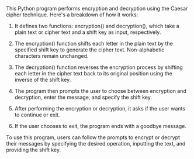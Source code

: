 This Python program performs encryption and decryption using the Caesar cipher technique. Here's a breakdown of how it works:

1. It defines two functions: encryption() and decryption(), which take a plain text or cipher text and a shift key as input, respectively.

2. The encryption() function shifts each letter in the plain text by the specified shift key to generate the cipher text. Non-alphabetic characters remain unchanged.

3. The decryption() function reverses the encryption process by shifting each letter in the cipher text back to its original position using the inverse of the shift key.

4. The program then prompts the user to choose between encryption and decryption, enter the message, and specify the shift key.

5. After performing the encryption or decryption, it asks if the user wants to continue or exit.

6. If the user chooses to exit, the program ends with a goodbye message.

To use this program, users can follow the prompts to encrypt or decrypt their messages by specifying the desired operation, inputting the text, and providing the shift key.
